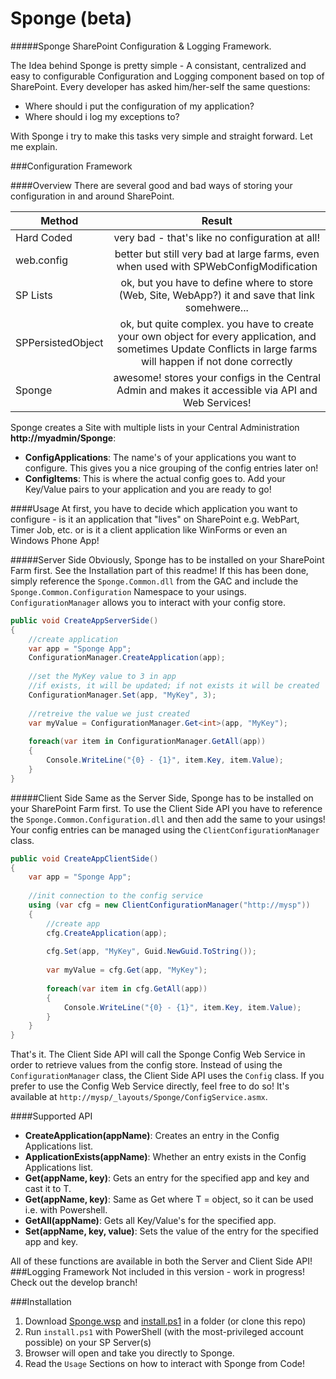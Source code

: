 Sponge (beta)
======

#####Sponge SharePoint Configuration &amp; Logging Framework.

The Idea behind Sponge is pretty simple - A consistant, centralized and easy to configurable Configuration and
Logging component based on top of SharePoint. Every developer has asked him/her-self the same questions:

- Where should i put the configuration of my application?
- Where should i log my exceptions to?

With Sponge i try to make this tasks very simple and straight forward. Let me explain.


###Configuration Framework

####Overview
There are several good and bad ways of storing your configuration in and around SharePoint.

| Method        | Result           |
| ------------- |:-------------:|
| Hard Coded    | very bad - that's like no configuration at all!
| web.config     | better but still very bad at large farms, even when used with SPWebConfigModification 
| SP Lists | ok, but you have to define where to store (Web, Site, WebApp?) it and save that link somehwere...
| SPPersistedObject | ok, but quite complex. you have to create your own object for  every application, and sometimes Update Conflicts in large farms will happen if not done correctly
| Sponge | awesome! stores your configs in the Central Admin and makes it accessible via API and Web Services!

Sponge creates a Site with multiple lists in your Central Administration **http://myadmin/Sponge**:

- **ConfigApplications**: The name's of your applications you want to configure. This gives you a nice grouping of the config entries later on!
- **ConfigItems**: This is where the actual config goes to. Add your Key/Value pairs to your application and you are ready to go!

####Usage
At first, you have to decide which application you want to configure - is it an application that "lives" on SharePoint e.g. WebPart, Timer Job, etc. or is it a client application like WinForms or even an Windows Phone App!

#####Server Side
Obviously, Sponge has to be installed on your SharePoint Farm first. See the Installation part of this readme! If this has been done, simply reference the `Sponge.Common.dll` from the GAC and include the `Sponge.Common.Configuration` Namespace to your usings. `ConfigurationManager` allows you to interact with your config store.

```c#
public void CreateAppServerSide()
{
    //create application
    var app = "Sponge App";
    ConfigurationManager.CreateApplication(app);
	
	//set the MyKey value to 3 in app
	//if exists, it will be updated; if not exists it will be created
	ConfigurationManager.Set(app, "MyKey", 3);
	
	//retreive the value we just created
	var myValue = ConfigurationManager.Get<int>(app, "MyKey");
	
	foreach(var item in ConfigurationManager.GetAll(app))
	{
		Console.WriteLine("{0} - {1}", item.Key, item.Value);
	}
}
```
#####Client Side
Same as the Server Side, Sponge has to be installed on your SharePoint Farm first. To use the Client Side API you have to reference the `Sponge.Common.Configuration.dll` and then add the same to your usings! Your config entries can be managed using the `ClientConfigurationManager` class.

```c#
public void CreateAppClientSide()
{
    var app = "Sponge App";
    
	//init connection to the config service
    using (var cfg = new ClientConfigurationManager("http://mysp"))
    {
		//create app
        cfg.CreateApplication(app);
		
		cfg.Set(app, "MyKey", Guid.NewGuid.ToString());
		
		var myValue = cfg.Get(app, "MyKey");
		
		foreach(var item in cfg.GetAll(app))
		{
			Console.WriteLine("{0} - {1}", item.Key, item.Value);
		}
    }
}
```

That's it. The Client Side API will call the Sponge Config Web Service in order to retrieve values from the config store. Instead of using the `ConfigurationManager` class, the Client Side API uses the `Config` class. If you prefer to use the Config Web Service directly, feel free to do so! It's available at `http://mysp/_layouts/Sponge/ConfigService.asmx`.

####Supported API

- **CreateApplication(appName)**: Creates an entry in the Config Applications list.
- **ApplicationExists(appName)**: Whether an entry exists in the Config Applications list.
- **Get<T>(appName, key)**: Gets an entry for the specified app and key and cast it to T.
- **Get(appName, key)**: Same as Get<T> where T = object, so it can be used i.e. with Powershell.
- **GetAll(appName)**: Gets all Key/Value's for the specified app.
- **Set(appName, key, value)**: Sets the value of the entry for the specified app and key.

All of these functions are available in both the Server and Client Side API!
###Logging Framework
Not included in this version - work in progress! Check out the develop branch!


###Installation

1.  Download [Sponge.wsp](../../raw/master/lib/Sponge.wsp) and [install.ps1](../../raw/master/scripts/install.ps1) in a folder (or clone this repo)
2.  Run `install.ps1` with PowerShell (with the most-privileged account possible) on your SP Server(s)
3.  Browser will open and take you directly to Sponge.
4.  Read the `Usage` Sections on how to interact with Sponge from Code!

